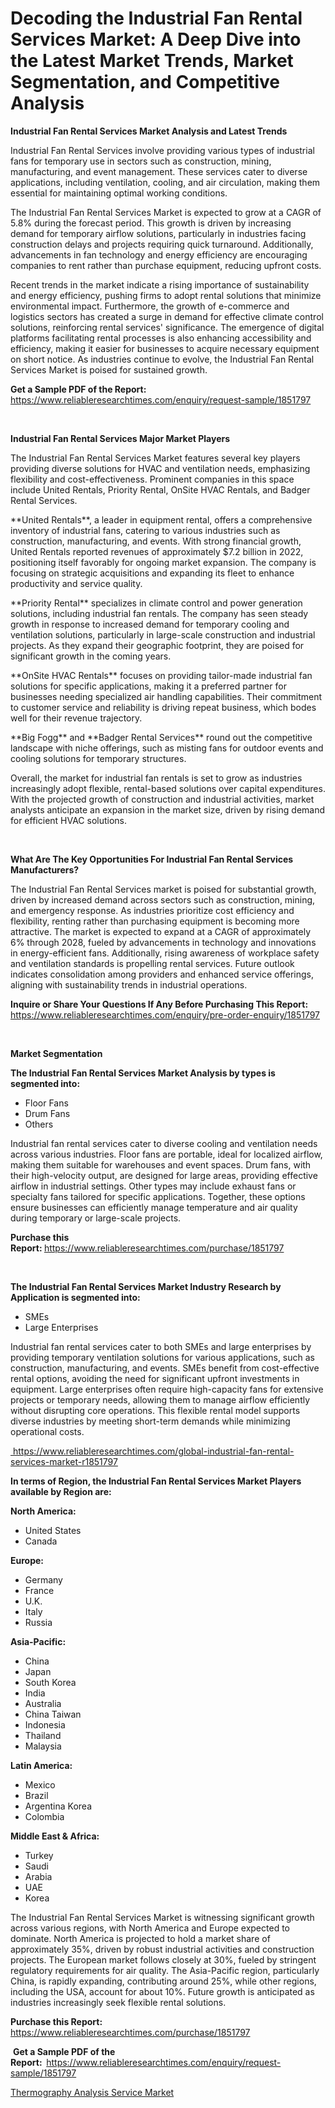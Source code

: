 <p><h1>Decoding the Industrial Fan Rental Services Market: A Deep Dive into the Latest Market Trends, Market Segmentation, and Competitive Analysis</h1></p><p><strong>Industrial Fan Rental Services Market Analysis and Latest Trends</strong></p>
<p><p>Industrial Fan Rental Services involve providing various types of industrial fans for temporary use in sectors such as construction, mining, manufacturing, and event management. These services cater to diverse applications, including ventilation, cooling, and air circulation, making them essential for maintaining optimal working conditions.</p><p>The Industrial Fan Rental Services Market is expected to grow at a CAGR of 5.8% during the forecast period. This growth is driven by increasing demand for temporary airflow solutions, particularly in industries facing construction delays and projects requiring quick turnaround. Additionally, advancements in fan technology and energy efficiency are encouraging companies to rent rather than purchase equipment, reducing upfront costs.</p><p>Recent trends in the market indicate a rising importance of sustainability and energy efficiency, pushing firms to adopt rental solutions that minimize environmental impact. Furthermore, the growth of e-commerce and logistics sectors has created a surge in demand for effective climate control solutions, reinforcing rental services' significance. The emergence of digital platforms facilitating rental processes is also enhancing accessibility and efficiency, making it easier for businesses to acquire necessary equipment on short notice. As industries continue to evolve, the Industrial Fan Rental Services Market is poised for sustained growth.</p></p>
<p><strong>Get a Sample PDF of the Report:&nbsp;</strong> <a href="https://www.reliableresearchtimes.com/enquiry/request-sample/1851797?utm_campaign=2275&utm_medium=2&utm_source=Github&utm_content=ia&utm_term=26032025&utm_id=industrial-fan-rental-services">https://www.reliableresearchtimes.com/enquiry/request-sample/1851797</a></p>
<p>&nbsp;</p>
<p><strong>Industrial Fan Rental Services Major Market Players</strong></p>
<p><p>The Industrial Fan Rental Services Market features several key players providing diverse solutions for HVAC and ventilation needs, emphasizing flexibility and cost-effectiveness. Prominent companies in this space include United Rentals, Priority Rental, OnSite HVAC Rentals, and Badger Rental Services.</p><p>**United Rentals**, a leader in equipment rental, offers a comprehensive inventory of industrial fans, catering to various industries such as construction, manufacturing, and events. With strong financial growth, United Rentals reported revenues of approximately $7.2 billion in 2022, positioning itself favorably for ongoing market expansion. The company is focusing on strategic acquisitions and expanding its fleet to enhance productivity and service quality.</p><p>**Priority Rental** specializes in climate control and power generation solutions, including industrial fan rentals. The company has seen steady growth in response to increased demand for temporary cooling and ventilation solutions, particularly in large-scale construction and industrial projects. As they expand their geographic footprint, they are poised for significant growth in the coming years.</p><p>**OnSite HVAC Rentals** focuses on providing tailor-made industrial fan solutions for specific applications, making it a preferred partner for businesses needing specialized air handling capabilities. Their commitment to customer service and reliability is driving repeat business, which bodes well for their revenue trajectory.</p><p>**Big Fogg** and **Badger Rental Services** round out the competitive landscape with niche offerings, such as misting fans for outdoor events and cooling solutions for temporary structures.</p><p>Overall, the market for industrial fan rentals is set to grow as industries increasingly adopt flexible, rental-based solutions over capital expenditures. With the projected growth of construction and industrial activities, market analysts anticipate an expansion in the market size, driven by rising demand for efficient HVAC solutions.</p></p>
<p>&nbsp;</p>
<p><strong>What Are The Key Opportunities For Industrial Fan Rental Services Manufacturers?</strong></p>
<p><p>The Industrial Fan Rental Services market is poised for substantial growth, driven by increased demand across sectors such as construction, mining, and emergency response. As industries prioritize cost efficiency and flexibility, renting rather than purchasing equipment is becoming more attractive. The market is expected to expand at a CAGR of approximately 6% through 2028, fueled by advancements in technology and innovations in energy-efficient fans. Additionally, rising awareness of workplace safety and ventilation standards is propelling rental services. Future outlook indicates consolidation among providers and enhanced service offerings, aligning with sustainability trends in industrial operations.</p></p>
<p><strong>Inquire or Share Your Questions If Any Before Purchasing This Report:</strong> <a href="https://www.reliableresearchtimes.com/enquiry/pre-order-enquiry/1851797?utm_campaign=2275&utm_medium=2&utm_source=Github&utm_content=ia&utm_term=26032025&utm_id=industrial-fan-rental-services">https://www.reliableresearchtimes.com/enquiry/pre-order-enquiry/1851797</a></p>
<p>&nbsp;</p>
<p><strong>Market Segmentation</strong></p>
<p><strong>The Industrial Fan Rental Services Market Analysis by types is segmented into:</strong></p>
<p><ul><li>Floor Fans</li><li>Drum Fans</li><li>Others</li></ul></p>
<p><p>Industrial fan rental services cater to diverse cooling and ventilation needs across various industries. Floor fans are portable, ideal for localized airflow, making them suitable for warehouses and event spaces. Drum fans, with their high-velocity output, are designed for large areas, providing effective airflow in industrial settings. Other types may include exhaust fans or specialty fans tailored for specific applications. Together, these options ensure businesses can efficiently manage temperature and air quality during temporary or large-scale projects.</p></p>
<p><strong>Purchase this Report:&nbsp;</strong><a href="https://www.reliableresearchtimes.com/purchase/1851797?utm_campaign=2275&utm_medium=2&utm_source=Github&utm_content=ia&utm_term=26032025&utm_id=industrial-fan-rental-services">https://www.reliableresearchtimes.com/purchase/1851797</a></p>
<p>&nbsp;</p>
<p><strong>The Industrial Fan Rental Services Market Industry Research by Application is segmented into:</strong></p>
<p><ul><li>SMEs</li><li>Large Enterprises</li></ul></p>
<p><p>Industrial fan rental services cater to both SMEs and large enterprises by providing temporary ventilation solutions for various applications, such as construction, manufacturing, and events. SMEs benefit from cost-effective rental options, avoiding the need for significant upfront investments in equipment. Large enterprises often require high-capacity fans for extensive projects or temporary needs, allowing them to manage airflow efficiently without disrupting core operations. This flexible rental model supports diverse industries by meeting short-term demands while minimizing operational costs.</p></p>
<p><a href="https://www.reliableresearchtimes.com/global-industrial-fan-rental-services-market-r1851797?utm_campaign=2275&utm_medium=2&utm_source=Github&utm_content=ia&utm_term=26032025&utm_id=industrial-fan-rental-services">&nbsp;https://www.reliableresearchtimes.com/global-industrial-fan-rental-services-market-r1851797</a></p>
<p><strong>In terms of Region, the Industrial Fan Rental Services Market Players available by Region are:</strong></p>
<p>
    <p> <strong> North America: </strong>
        <ul>
            <li>United States</li>
            <li>Canada</li>
        </ul>
        </p> 
    <p> <strong> Europe: </strong>
        <ul>
            <li>Germany</li>
            <li>France</li>
            <li>U.K.</li>
            <li>Italy</li>
            <li>Russia</li>
        </ul>
        </p> 
    <p> <strong> Asia-Pacific: </strong>
        <ul>
            <li>China</li>
            <li>Japan</li>
            <li>South Korea</li>
            <li>India</li>
            <li>Australia</li>
            <li>China Taiwan</li>
            <li>Indonesia</li>
            <li>Thailand</li>
            <li>Malaysia</li>
        </ul>
        </p> 
    <p> <strong> Latin America: </strong>
        <ul>
            <li>Mexico</li>
            <li>Brazil</li>
            <li>Argentina Korea</li>
            <li>Colombia</li>
        </ul>
        </p> 
    <p> <strong> Middle East & Africa: </strong>
        <ul>
            <li>Turkey</li>
            <li>Saudi</li>
            <li>Arabia</li>
            <li>UAE</li>
            <li>Korea</li>
        </ul>
    </p>
    </p>
<p><p>The Industrial Fan Rental Services Market is witnessing significant growth across various regions, with North America and Europe expected to dominate. North America is projected to hold a market share of approximately 35%, driven by robust industrial activities and construction projects. The European market follows closely at 30%, fueled by stringent regulatory requirements for air quality. The Asia-Pacific region, particularly China, is rapidly expanding, contributing around 25%, while other regions, including the USA, account for about 10%. Future growth is anticipated as industries increasingly seek flexible rental solutions.</p></p>
<p><strong>Purchase this Report: </strong><a href="https://www.reliableresearchtimes.com/purchase/1851797?utm_campaign=2275&utm_medium=2&utm_source=Github&utm_content=ia&utm_term=26032025&utm_id=industrial-fan-rental-services">https://www.reliableresearchtimes.com/purchase/1851797</a></p>
<p>&nbsp;<strong>Get a Sample PDF of the Report:&nbsp;&nbsp;</strong><a href="https://www.reliableresearchtimes.com/enquiry/request-sample/1851797?utm_campaign=2275&utm_medium=2&utm_source=Github&utm_content=ia&utm_term=26032025&utm_id=industrial-fan-rental-services">https://www.reliableresearchtimes.com/enquiry/request-sample/1851797</a></p>
<p><strong></strong></p>
<p><p><a href="https://github.com/DianaWilson796/Market-Research-Report-List-2/blob/main/thermography-analysis-service-market.md?utm_campaign=2275&utm_medium=2&utm_source=Github&utm_content=ia&utm_term=26032025&utm_id=industrial-fan-rental-services">Thermography Analysis Service Market</a></p></p>